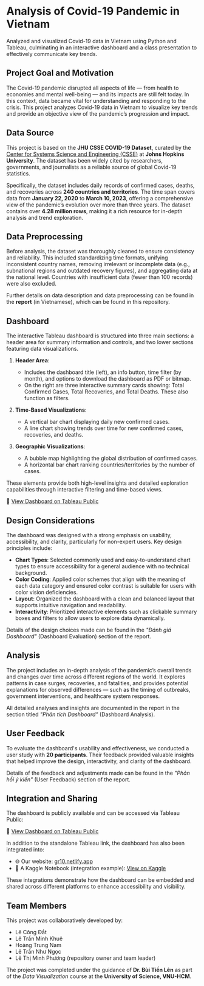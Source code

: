# Analysis of Covid-19 Pandemic in Vietnam
Analyzed and visualized Covid-19 data in Vietnam using Python and Tableau, culminating in an interactive dashboard and a class presentation to effectively communicate key trends.

## Project Goal and Motivation

The Covid-19 pandemic disrupted all aspects of life — from health to economies and mental well-being — and its impacts are still felt today. In this context, data became vital for understanding and responding to the crisis. This project analyzes Covid-19 data in Vietnam to visualize key trends and provide an objective view of the pandemic’s progression and impact.

## Data Source

This project is based on the **JHU CSSE COVID-19 Dataset**, curated by the [Center for Systems Science and Engineering (CSSE)](https://github.com/CSSEGISandData/COVID-19) at **Johns Hopkins University**. The dataset has been widely cited by researchers, governments, and journalists as a reliable source of global Covid-19 statistics.

Specifically, the dataset includes daily records of confirmed cases, deaths, and recoveries across **240 countries and territories**. The time span covers data from **January 22, 2020** to **March 10, 2023**, offering a comprehensive view of the pandemic’s evolution over more than three years. The dataset contains over **4.28 million rows**, making it a rich resource for in-depth analysis and trend exploration.

## Data Preprocessing

Before analysis, the dataset was thoroughly cleaned to ensure consistency and reliability. This included standardizing time formats, unifying inconsistent country names, removing irrelevant or incomplete data (e.g., subnational regions and outdated recovery figures), and aggregating data at the national level. Countries with insufficient data (fewer than 100 records) were also excluded.

Further details on data description and data preprocessing can be found in the **report** (in Vietnamese), which can be found in this repository.

## Dashboard 

The interactive Tableau dashboard is structured into three main sections: a header area for summary information and controls, and two lower sections featuring data visualizations.

1. **Header Area**:
   - Includes the dashboard title (left), an info button, time filter (by month), and options to download the dashboard as PDF or bitmap.
   - On the right are three interactive summary cards showing: Total Confirmed Cases, Total Recoveries, and Total Deaths. These also function as filters.

2. **Time-Based Visualizations**:
   - A vertical bar chart displaying daily new confirmed cases.
   - A line chart showing trends over time for new confirmed cases, recoveries, and deaths.

3. **Geographic Visualizations**:
   - A bubble map highlighting the global distribution of confirmed cases.
   - A horizontal bar chart ranking countries/territories by the number of cases.

These elements provide both high-level insights and detailed exploration capabilities through interactive filtering and time-based views.

🔗 [View Dashboard on Tableau Public](https://public.tableau.com/app/profile/.t.l.7247/viz/AnalyzeCovid-19PandemicGroup10_17124837672910/FinalDashboard)

## Design Considerations

The dashboard was designed with a strong emphasis on usability, accessibility, and clarity, particularly for non-expert users. Key design principles include:

- **Chart Types**: Selected commonly used and easy-to-understand chart types to ensure accessibility for a general audience with no technical background.
- **Color Coding**: Applied color schemes that align with the meaning of each data category and ensured color contrast is suitable for users with color vision deficiencies.
- **Layout**: Organized the dashboard with a clean and balanced layout that supports intuitive navigation and readability.
- **Interactivity**: Prioritized interactive elements such as clickable summary boxes and filters to allow users to explore data dynamically.

Details of the design choices made can be found in the *"Đánh giá Dashboard"* (Dashboard Evaluation) section of the report.

## Analysis

The project includes an in-depth analysis of the pandemic’s overall trends and changes over time across different regions of the world. It explores patterns in case surges, recoveries, and fatalities, and provides potential explanations for observed differences — such as the timing of outbreaks, government interventions, and healthcare system responses.

All detailed analyses and insights are documented in the report in the section titled *"Phân tích Dashboard"* (Dashboard Analysis).

## User Feedback

To evaluate the dashboard's usability and effectiveness, we conducted a user study with **20 participants**. Their feedback provided valuable insights that helped improve the design, interactivity, and clarity of the dashboard.

Details of the feedback and adjustments made can be found in the *"Phản hồi ý kiến"* (User Feedback) section of the report.

## Integration and Sharing

The dashboard is publicly available and can be accessed via Tableau Public:

🔗 [View Dashboard on Tableau Public](https://public.tableau.com/app/profile/.t.l.7247/viz/AnalyzeCovid-19PandemicGroup10_17124837672910/FinalDashboard)

In addition to the standalone Tableau link, the dashboard has also been integrated into:

- 🌐 Our website: [gr10.netlify.app](https://gr10.netlify.app/lt/gk#dashboard)
- 📓 A Kaggle Notebook (integration example): [View on Kaggle](https://www.kaggle.com/code/mplee30/tableau-integration)

These integrations demonstrate how the dashboard can be embedded and shared across different platforms to enhance accessibility and visibility.

## Team Members

This project was collaboratively developed by:

- Lê Công Đắt  
- Lê Trần Minh Khuê  
- Hoàng Trung Nam  
- Lê Trần Như Ngọc  
- Lê Thị Minh Phương (repository owner and team leader)

The project was completed under the guidance of **Dr. Bùi Tiến Lên** as part of the *Data Visualization* course at the **University of Science, VNU-HCM**.
